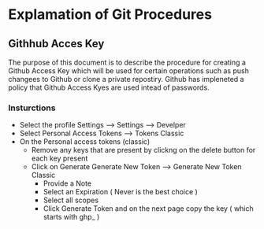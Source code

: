 # Explamation of Git Procedures

## Githhub Acces Key
The purpose of this document is to describe the procedure for creating a Github Access Key which will be used for certain operations such as push changees to Github or clone a private repostiry.
Github has impleneted a policy that Github Access Kyes are used intead of passwords.

### Insturctions
- Select the profile Settings --> Settings --> Develper
- Select Personal Access Tokens --> Tokens Classic
- On the Personal access tokens (classic)
  * Remove any keys that are present by clickng on the delete button for each key present
  * Click on Generate Generate New Token --> Generate New Token Classic
    + Provide a Note
    + Select an Expiration ( Never is the best choice )
    + Select all scopes
    + Click Generate Token and on the next page copy the key ( which starts with ghp_ )

